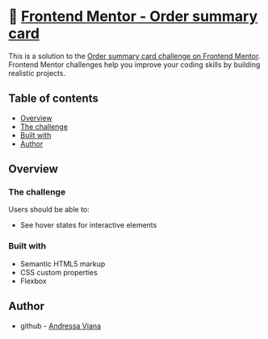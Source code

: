 # 🧮 [Frontend Mentor - Order summary card](https://andressavianab.github.io/order-summary-component-main/)

This is a solution to the [Order summary card challenge on Frontend Mentor](https://www.frontendmentor.io/challenges/order-summary-component-QlPmajDUj). Frontend Mentor challenges help you improve your coding skills by building realistic projects. 

## Table of contents

- [Overview](#overview)
- [The challenge](#the-challenge)
- [Built with](#built-with)
- [Author](#author)

## Overview

### The challenge

Users should be able to:

- See hover states for interactive elements

### Built with

- Semantic HTML5 markup
- CSS custom properties
- Flexbox

## Author

- github - [Andressa Viana](https://github.com/andressavianab)


